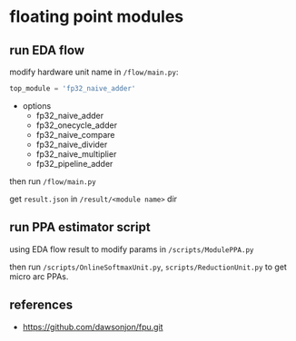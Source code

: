 # floating point modules

## run EDA flow

modify hardware unit name in `/flow/main.py`:

``` python
top_module = 'fp32_naive_adder'
```

* options
    * fp32_naive_adder
    * fp32_onecycle_adder
    * fp32_naive_compare
    * fp32_naive_divider
    * fp32_naive_multiplier
    * fp32_pipeline_adder

then run `/flow/main.py`

get `result.json` in `/result/<module name>` dir

## run PPA estimator script

using EDA flow result to modify params in `/scripts/ModulePPA.py`

then run `/scripts/OnlineSoftmaxUnit.py`, `scripts/ReductionUnit.py` to get micro arc PPAs.

## references

* <https://github.com/dawsonjon/fpu.git>